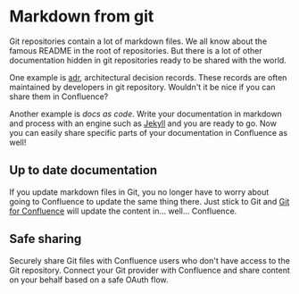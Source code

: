 # Markdown from git

Git repositories contain a lot of markdown files. We all know about the famous
README in the root of repositories. But there is a lot of other documentation
hidden in git repositories ready to be shared with the world. 

One example is [adr][3], architectural decision records. These records are often 
maintained by developers in git repository. Wouldn't it be nice if you can
share them in Confluence?

Another example is _docs as code_. Write your documentation in markdown and
process with an engine such as [Jekyll][4] and you are ready to go. Now you can easily
share specific parts of your documentation in Confluence as well!

## Up to date documentation

If you update markdown files in Git, you no longer have to worry about going
to Confluence to update the same thing there. Just stick to Git and 
[Git for Confluence][1] will update the content in... well... Confluence.

## Safe sharing

Securely share Git files with Confluence users who don't have access to the Git 
repository. Connect your Git provider with Confluence and share content on your 
behalf based on a safe OAuth flow.

[1]: https://marketplace.atlassian.com/apps/1211675/git-for-confluence
[2]: https://avisi-apps.gitbook.io/git-for-confluence-cloud/
[3]: https://adr.github.io/
[4]: https://jekyllrb.com/
